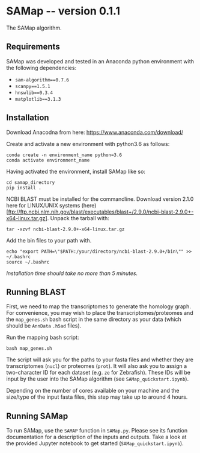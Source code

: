 # SAMap -- version 0.1.1
The SAMap algorithm.

## Requirements
SAMap was developed and tested in an Anaconda python environment with the following dependencies:
 - `sam-algorithm==0.7.6`
 - `scanpy==1.5.1`
 - `hnswlib==0.3.4`
 - `matplotlib==3.1.3`

## Installation

Download Anacodna from here:
    https://www.anaconda.com/download/

Create and activate a new environment with python3.6 as follows:
```
conda create -n environment_name python=3.6
conda activate environment_name
```
Having activated the environment, install SAMap like so:

```
cd samap_directory
pip install .
```

NCBI BLAST must be installed for the commandline. Download version 2.1.0 here for LINUX/UNIX systems (here)[ftp://ftp.ncbi.nlm.nih.gov/blast/executables/blast+/2.9.0/ncbi-blast-2.9.0+-x64-linux.tar.gz]. Unpack the tarball with:
```
tar -xzvf ncbi-blast-2.9.0+-x64-linux.tar.gz
```
Add the bin files to your path with.
```
echo "export PATH=\"$PATH:/your/directory/ncbi-blast-2.9.0+/bin\"" >> ~/.bashrc
source ~/.bashrc
```
*Installation time should take no more than 5 minutes.*

## Running BLAST

First, we need to map the transcriptomes to generate the homology graph. For convenience, you may wish to place the transcriptomes/proteomes and the `map_genes.sh` bash script in the same directory as your data (which should be `AnnData` `.h5ad` files).

Run the mapping bash script:
```
bash map_genes.sh
```
The script will ask you for the paths to your fasta files and whether they are transcriptomes (`nucl`) or proteomes (`prot`). It will also ask you to assign a two-character ID for each dataset (e.g. `ze` for Zebrafish). These IDs will be input by the user into the SAMap algorithm (see `SAMap_quickstart.ipynb`).

Depending on the number of cores available on your machine and the size/type of the input fasta files, this step may take up to around 4 hours.

## Running SAMap

To run SAMap, use the `SAMAP` function in `SAMap.py`. Please see its function documentation for a description of the inputs and outputs. Take a look at the provided Jupyter notebook to get started (`SAMap_quickstart.ipynb`).
